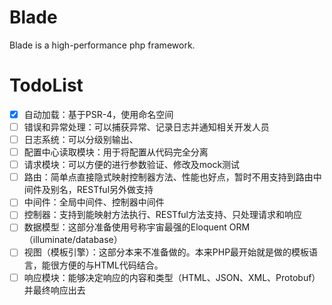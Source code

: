 # Blade
Blade is a high-performance php framework.

# TodoList
- [x] 自动加载：基于PSR-4，使用命名空间
- [ ] 错误和异常处理：可以捕获异常、记录日志并通知相关开发人员
- [ ] 日志系统：可以分级别输出、
- [ ] 配置中心读取模块：用于将配置从代码完全分离
- [ ] 请求模块：可以方便的进行参数验证、修改及mock测试
- [ ] 路由：简单点直接隐式映射控制器方法、性能也好点，暂时不用支持到路由中间件及别名，RESTful另外做支持
- [ ] 中间件：全局中间件、控制器中间件
- [ ] 控制器：支持到能映射方法执行、RESTful方法支持、只处理请求和响应
- [ ] 数据模型：这部分准备使用号称宇宙最强的Eloquent ORM（illuminate/database）
- [ ] 视图（模板引擎）：这部分本来不准备做的。本来PHP最开始就是做的模板语言，能很方便的与HTML代码结合。
- [ ] 响应模块：能够决定响应的内容和类型（HTML、JSON、XML、Protobuf）并最终响应出去
